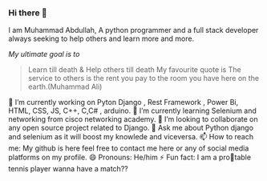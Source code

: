 

### Hi there 👋
I am Muhammad Abdullah, A python programmer and a full stack developer always seeking to help others and learn more and more. 

*My ultimate goal is to*
>Learn till death 
     &
>Help others till death
My favourite quote is 
>The service to others is the rent you pay to the room you have here on the earth.(Muhammad Ali)


🔭 I’m currently working on Pyton Django , Rest Framework , Power Bi, HTML, CSS, JS, C++, C,C# , arduino.
🌱 I’m currently learning Selenium and networking from cisco networking academy.
👯 I’m looking to collaborate on any open source project related to Django.
💬 Ask me about Python django and selenium as it will boost my knowlede and viceversa.
📫 How to reach me: My github is here feel free to contact me here or any of social media platforms on my profile.
😄 Pronouns: He/him
⚡ Fun fact: I am a pro🥇table tennis player wanna have a match??

